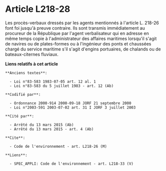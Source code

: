 # Article L218-28

Les procès-verbaux dressés par les agents mentionnés à l'article L. 218-26 font foi jusqu'à preuve contraire. Ils sont
transmis immédiatement au procureur de la République par l'agent verbalisateur qui en adresse en même temps copie à
l'administrateur des affaires maritimes lorsqu'il s'agit de navires ou de plates-formes ou à l'ingénieur des ponts et
chaussées chargé du service maritime s'il s'agit d'engins portuaires, de chalands ou de bateaux-citernes fluviaux.

**Liens relatifs à cet article**

	**Anciens textes**:

	  - Loi n°83-583 1983-07-05 art. 12 al. 1
	  - Loi n°83-583 du 5 juillet 1983 - art. 12 (Ab)

	**Codifié par**:

	  - Ordonnance 2000-914 2000-09-18 JORF 21 septembre 2000
	  - Loi n°2003-591 2003-07-02 art. 31 I JORF 3 juillet 2003

	**Cité par**:

	  - Arrêté du 13 mars 2015 (Ab)
	  - Arrêté du 13 mars 2015 - art. 4 (Ab)

	**Cite**:

	  - Code de l'environnement - art. L218-26 (M)

	**Liens**:

	  - SPEC_APPLI: Code de l'environnement - art. L218-33 (V)
